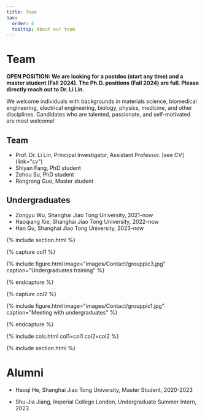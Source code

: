 ```yaml
---
title: Team
nav:
  order: 4
  tooltip: About our team
---
```


# <i class="fas fa-users"></i>Team

**OPEN POSITION: We are looking for a postdoc (start any time) and a master student (Fall 2024). The Ph.D. positions (Fall 2024) are full. Please directly reach out to Dr. Li Lin.** 

We welcome individuals with backgrounds in materials science, biomedical engineering, electrical engineering, biology, physics, medicine, and other disciplines. Candidates who are talented, passionate, and self-motivated are most welcome!

## Team
- Prof. Dr. Li Lin, Principal Investigator, Assistant Professor. [see CV] (link="cv")
- Shiyan Fang, PhD student
- Zehou Su, PhD student
- Rongrong Guo, Master student

## Undergraduates

- Zongyu Wu, Shanghai Jiao Tong University, 2021-now
- Haoqiang Xie, Shanghai Jiao Tong University, 2022-now
- Han Gu, Shanghai Jiao Tong University, 2023-now

{% include section.html %}

{% capture col1 %}

{%
  include figure.html
  image="images/Contact/grouppic3.jpg"
  caption="Undergraduates training"
%}

{% endcapture %}

{% capture col2 %}

{%
  include figure.html
  image="images/Contact/grouppic1.jpg"
  caption="Meeting with undergraduates"
%}

{% endcapture %}

{% include cols.html col1=col1 col2=col2 %}

{% include section.html %}

# <i class="fas fa-user-graduate"></i>Alumni

- Haoqi He, Shanghai Jiao Tong University, Master Student, 2020-2023

- Shu-Jia Jiang, Imperial College London, Undergraduate Summer Intern, 2023
